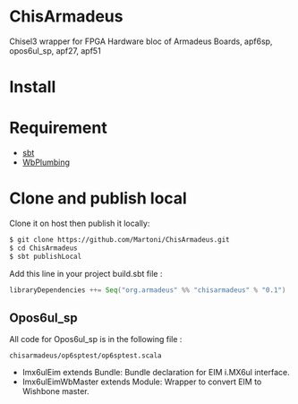 # ChisArmadeus
Chisel3 wrapper for FPGA Hardware bloc of Armadeus Boards, apf6sp, opos6ul_sp, apf27, apf51

# Install

# Requirement

* [sbt](https://www.scala-sbt.org/)
* [WbPlumbing](https://github.com/Martoni/WbPlumbing)

# Clone and publish local

Clone it on host then publish it locally:
```bash
$ git clone https://github.com/Martoni/ChisArmadeus.git
$ cd ChisArmadeus
$ sbt publishLocal
```

Add this line in your project build.sbt file :
```scala
libraryDependencies ++= Seq("org.armadeus" %% "chisarmadeus" % "0.1")
```


## Opos6ul_sp
All code for Opos6ul_sp is in the following file :
```
chisarmadeus/op6sptest/op6sptest.scala
```

* Imx6ulEim extends Bundle: Bundle declaration for EIM i.MX6ul interface.
* Imx6ulEimWbMaster extends Module: Wrapper to convert EIM to Wishbone master.
